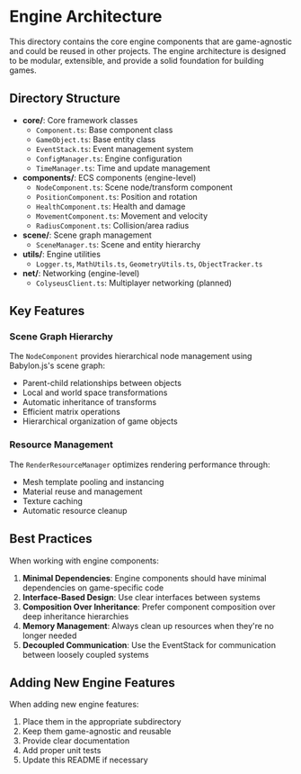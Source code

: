 # Engine Architecture

This directory contains the core engine components that are game-agnostic and could be reused in other projects. The engine architecture is designed to be modular, extensible, and provide a solid foundation for building games.

## Directory Structure

- **core/**: Core framework classes
  - `Component.ts`: Base component class
  - `GameObject.ts`: Base entity class
  - `EventStack.ts`: Event management system
  - `ConfigManager.ts`: Engine configuration
  - `TimeManager.ts`: Time and update management
- **components/**: ECS components (engine-level)
  - `NodeComponent.ts`: Scene node/transform component
  - `PositionComponent.ts`: Position and rotation
  - `HealthComponent.ts`: Health and damage
  - `MovementComponent.ts`: Movement and velocity
  - `RadiusComponent.ts`: Collision/area radius
- **scene/**: Scene graph management
  - `SceneManager.ts`: Scene and entity hierarchy
- **utils/**: Engine utilities
  - `Logger.ts`, `MathUtils.ts`, `GeometryUtils.ts`, `ObjectTracker.ts`
- **net/**: Networking (engine-level)
  - `ColyseusClient.ts`: Multiplayer networking (planned)

## Key Features

### Scene Graph Hierarchy

The `NodeComponent` provides hierarchical node management using Babylon.js's scene graph:

- Parent-child relationships between objects
- Local and world space transformations
- Automatic inheritance of transforms
- Efficient matrix operations
- Hierarchical organization of game objects

### Resource Management

The `RenderResourceManager` optimizes rendering performance through:

- Mesh template pooling and instancing
- Material reuse and management
- Texture caching
- Automatic resource cleanup

## Best Practices

When working with engine components:

1. **Minimal Dependencies**: Engine components should have minimal dependencies on game-specific code
2. **Interface-Based Design**: Use clear interfaces between systems
3. **Composition Over Inheritance**: Prefer component composition over deep inheritance hierarchies
4. **Memory Management**: Always clean up resources when they're no longer needed
5. **Decoupled Communication**: Use the EventStack for communication between loosely coupled systems

## Adding New Engine Features

When adding new engine features:

1. Place them in the appropriate subdirectory
2. Keep them game-agnostic and reusable
3. Provide clear documentation
4. Add proper unit tests
5. Update this README if necessary
